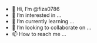 - 👋 Hi, I’m @fiza0786
- 👀 I’m interested in ...
- 🌱 I’m currently learning ...
- 💞️ I’m looking to collaborate on ...
- 📫 How to reach me ...

<!---
fiza0786/fiza0786 is a ✨ special ✨ repository because its `README.md` (this file) appears on your GitHub profile.
You can click the Preview link to take a look at your changes.
--->
